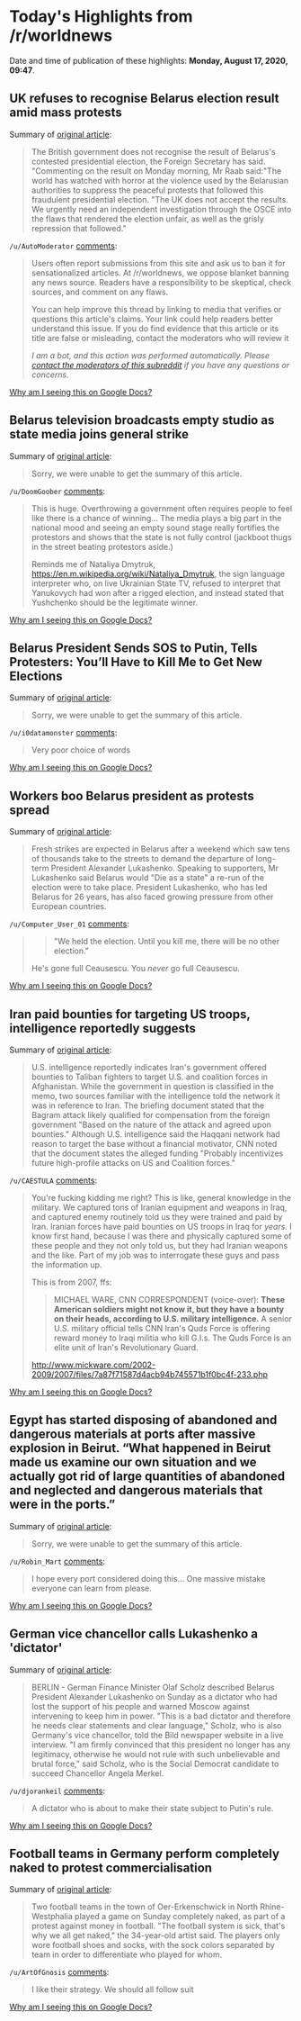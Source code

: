# Today's Highlights from /r/worldnews

Date and time of publication of these highlights: **Monday, August 17, 2020, 09:47**.

## UK refuses to recognise Belarus election result amid mass protests

Summary of [original article](https://www.independent.co.uk/news/uk/politics/belarus-election-result-2020-protest-uk-lukashenko-dominic-raab-latest-a9673596.html):

> The British government does not recognise the result of Belarus's contested presidential election, the Foreign Secretary has said. "Commenting on the result on Monday morning, Mr Raab said:"The world has watched with horror at the violence used by the Belarusian authorities to suppress the peaceful protests that followed this fraudulent presidential election. "The UK does not accept the results. We urgently need an independent investigation through the OSCE into the flaws that rendered the election unfair, as well as the grisly repression that followed."

`/u/AutoModerator` [comments](https://www.reddit.com/r/worldnews/comments/ibb3hx/uk_refuses_to_recognise_belarus_election_result/):

> Users often report submissions from this site and ask us to ban it for sensationalized articles. At /r/worldnews, we oppose blanket banning any news source. Readers have a responsibility to be skeptical, check sources, and comment on any flaws.
> 
> You can help improve this thread by linking to media that verifies or questions this article's claims. Your link could help readers better understand this issue. If you do find evidence that this article or its title are false or misleading, contact the moderators who will review it
> 
> *I am a bot, and this action was performed automatically. Please [contact the moderators of this subreddit](/message/compose/?to=/r/worldnews) if you have any questions or concerns.*

[Why am I seeing this on Google Docs?](https://docs.google.com/document/d/1Dc6We63vOXIZsc0op-Bt4abqkYjXzOigalQqFxmvvbM/edit?usp=sharing)

## Belarus television broadcasts empty studio as state media joins general strike

Summary of [original article](https://www.dw.com/en/belarus-television-broadcasts-empty-studio-as-state-media-joins-general-strike/a-54593079):

> Sorry, we were unable to get the summary of this article.

`/u/DoomGoober` [comments](https://www.reddit.com/r/worldnews/comments/ibasow/belarus_television_broadcasts_empty_studio_as/):

> This is huge. Overthrowing a government often requires people to feel like there is a chance of winning... The media plays a big part in the national mood and seeing an empty sound stage really fortifies the protestors and shows that the state is not fully control (jackboot thugs in the street beating protestors aside.)
> 
> Reminds me of Nataliya Dmytruk, https://en.m.wikipedia.org/wiki/Nataliya_Dmytruk, the sign language interpreter who, on live Ukrainian State TV, refused to interpret that Yanukovych had won after a rigged election, and instead stated that Yushchenko should be the legitimate winner.

[Why am I seeing this on Google Docs?](https://docs.google.com/document/d/1Dc6We63vOXIZsc0op-Bt4abqkYjXzOigalQqFxmvvbM/edit?usp=sharing)

## Belarus President Sends SOS to Putin, Tells Protesters: You’ll Have to Kill Me to Get New Elections

Summary of [original article](https://www.thedailybeast.com/alexander-lukashenko-tells-protesters-theyll-have-to-kill-him-to-get-new-elections?source=articles&via=rss):

> Sorry, we were unable to get the summary of this article.

`/u/i0datamonster` [comments](https://www.reddit.com/r/worldnews/comments/ibbxia/belarus_president_sends_sos_to_putin_tells/):

> Very poor choice of words

[Why am I seeing this on Google Docs?](https://docs.google.com/document/d/1Dc6We63vOXIZsc0op-Bt4abqkYjXzOigalQqFxmvvbM/edit?usp=sharing)

## Workers boo Belarus president as protests spread

Summary of [original article](https://www.bbc.com/news/world-europe-53796436):

> Fresh strikes are expected in Belarus after a weekend which saw tens of thousands take to the streets to demand the departure of long-term President Alexander Lukashenko. Speaking to supporters, Mr Lukashenko said Belarus would "Die as a state" a re-run of the election were to take place. President Lukashenko, who has led Belarus for 26 years, has also faced growing pressure from other European countries.

`/u/Computer_User_01` [comments](https://www.reddit.com/r/worldnews/comments/ibbsum/workers_boo_belarus_president_as_protests_spread/):

> > "We held the election. Until you kill me, there will be no other election."
> 
> He's gone full Ceausescu. You *never* go full Ceausescu.

[Why am I seeing this on Google Docs?](https://docs.google.com/document/d/1Dc6We63vOXIZsc0op-Bt4abqkYjXzOigalQqFxmvvbM/edit?usp=sharing)

## Iran paid bounties for targeting US troops, intelligence reportedly suggests

Summary of [original article](https://thehill.com/policy/defense/512273-iran-paid-bounties-for-targeting-us-troops-intelligence-reportedly-suggests):

> U.S. intelligence reportedly indicates Iran's government offered bounties to Taliban fighters to target U.S. and coalition forces in Afghanistan. While the government in question is classified in the memo, two sources familiar with the intelligence told the network it was in reference to Iran. The briefing document stated that the Bagram attack likely qualified for compensation from the foreign government "Based on the nature of the attack and agreed upon bounties." Although U.S. intelligence said the Haqqani network had reason to target the base without a financial motivator, CNN noted that the document states the alleged funding "Probably incentivizes future high-profile attacks on US and Coalition forces."

`/u/CAESTULA` [comments](https://www.reddit.com/r/worldnews/comments/ibcugv/iran_paid_bounties_for_targeting_us_troops/):

> You're fucking kidding me right? This is like, general knowledge in the military. We captured tons of Iranian equipment and weapons in Iraq, and captured enemy routinely told us they were trained and paid by Iran. Iranian forces have paid bounties on US troops in Iraq for *years.* I know first hand, because I was there and physically captured some of these people and they not only told us, but they had Iranian weapons and the like. Part of my job was to interrogate these guys and pass the information up.
> 
> This is from 2007, ffs:
> 
> >MICHAEL WARE, CNN CORRESPONDENT (voice-over): **These American soldiers might not know it, but they have a bounty on their heads, according to U.S. military intelligence.** A senior U.S. military official tells CNN Iran's Quds Force is offering reward money to Iraqi militia who kill G.I.s. The Quds Force is an elite unit of Iran's Revolutionary Guard.
> 
> 
> 
> http://www.mickware.com/2002-2009/2007/files/7a87f71587d4acb94b745571b1f0bc4f-233.php

[Why am I seeing this on Google Docs?](https://docs.google.com/document/d/1Dc6We63vOXIZsc0op-Bt4abqkYjXzOigalQqFxmvvbM/edit?usp=sharing)

## Egypt has started disposing of abandoned and dangerous materials at ports after massive explosion in Beirut. “What happened in Beirut made us examine our own situation and we actually got rid of large quantities of abandoned and neglected and dangerous materials that were in the ports.”

Summary of [original article](https://www.reuters.com/article/us-lebanon-security-blast-egypt/egypt-disposing-of-dangerous-materials-at-ports-minister-says-idUSKCN25C0RS):

> Sorry, we were unable to get the summary of this article.

`/u/Robin_Mart` [comments](https://www.reddit.com/r/worldnews/comments/ib4jed/egypt_has_started_disposing_of_abandoned_and/):

> I hope every port considered doing this... One massive mistake everyone can learn from please.

[Why am I seeing this on Google Docs?](https://docs.google.com/document/d/1Dc6We63vOXIZsc0op-Bt4abqkYjXzOigalQqFxmvvbM/edit?usp=sharing)

## German vice chancellor calls Lukashenko a 'dictator'

Summary of [original article](https://www.reuters.com/article/us-belarus-election-germany-scholz-idUSKCN25C0UU):

> BERLIN - German Finance Minister Olaf Scholz described Belarus President Alexander Lukashenko on Sunday as a dictator who had lost the support of his people and warned Moscow against intervening to keep him in power. "This is a bad dictator and therefore he needs clear statements and clear language," Scholz, who is also Germany's vice chancellor, told the Bild newspaper website in a live interview. "I am firmly convinced that this president no longer has any legitimacy, otherwise he would not rule with such unbelievable and brutal force," said Scholz, who is the Social Democrat candidate to succeed Chancellor Angela Merkel.

`/u/djorankeil` [comments](https://www.reddit.com/r/worldnews/comments/ib66y4/german_vice_chancellor_calls_lukashenko_a_dictator/):

> A dictator who is about to make their state subject to Putin's rule.

[Why am I seeing this on Google Docs?](https://docs.google.com/document/d/1Dc6We63vOXIZsc0op-Bt4abqkYjXzOigalQqFxmvvbM/edit?usp=sharing)

## Football teams in Germany perform completely naked to protest commercialisation

Summary of [original article](https://www.dw.com/en/football-players-in-germany-go-naked-in-artist-protest/a-54590561):

> Two football teams in the town of Oer-Erkenschwick in North Rhine-Westphalia played a game on Sunday completely naked, as part of a protest against money in football. "The football system is sick, that's why we all get naked," the 34-year-old artist said. The players only wore football shoes and socks, with the sock colors separated by team in order to differentiate who played for whom.

`/u/ArtOfGnosis` [comments](https://www.reddit.com/r/worldnews/comments/iba14g/football_teams_in_germany_perform_completely/):

> I like their strategy. We should all follow suit

[Why am I seeing this on Google Docs?](https://docs.google.com/document/d/1Dc6We63vOXIZsc0op-Bt4abqkYjXzOigalQqFxmvvbM/edit?usp=sharing)

